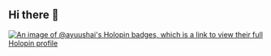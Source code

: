## Hi there 👋

<!--
**ayuush-ai/ayuush-ai** is a ✨ _special_ ✨ repository because its `README.md` (this file) appears on your GitHub profile.

Here are some ideas to get you started:

- 🔭 I’m currently working on ...
- 🌱 I’m currently learning ...
- 👯 I’m looking to collaborate on ...
- 🤔 I’m looking for help with ...
- 💬 Ask me about ...
- 📫 How to reach me: ...
- 😄 Pronouns: ...
- ⚡ Fun fact: ...
-->

[![An image of @ayuushai's Holopin badges, which is a link to view their full Holopin profile](https://holopin.me/ayuushai)](https://holopin.io/@ayuushai)
